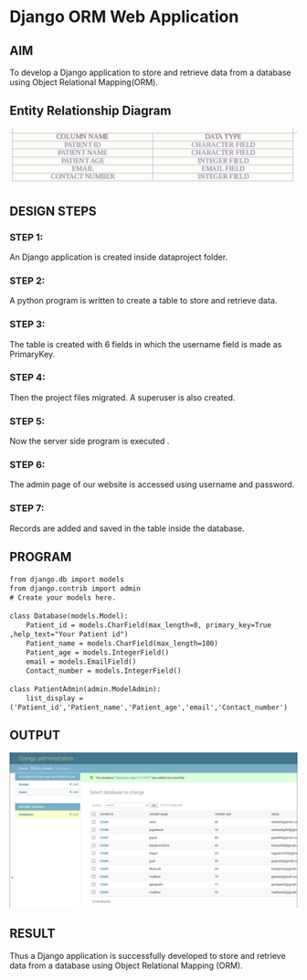 # Django ORM Web Application

## AIM
To develop a Django application to store and retrieve data from a database using Object Relational Mapping(ORM).

## Entity Relationship Diagram

![output](./dt.jpeg)

## DESIGN STEPS

### STEP 1:
An Django application is created inside dataproject folder.
### STEP 2:
A python program is written to create a table to store and retrieve data.
### STEP 3:
The table is created with 6 fields in which the username field is made as PrimaryKey.
### STEP 4:
Then the project files migrated. A superuser is also created.
### STEP 5:
Now the server side program is executed .
### STEP 6:
The admin page of our website is accessed using username and password.
### STEP 7:
Records are added and saved in the table inside the database.

## PROGRAM
```
from django.db import models
from django.contrib import admin
# Create your models here.

class Database(models.Model):
    Patient_id = models.CharField(max_length=8, primary_key=True ,help_text="Your Patient id")
    Patient_name = models.CharField(max_length=100)
    Patient_age = models.IntegerField()
    email = models.EmailField()
    Contact_number = models.IntegerField()

class PatientAdmin(admin.ModelAdmin):
    list_display = ('Patient_id','Patient_name','Patient_age','email','Contact_number')
```

## OUTPUT

![output](./data.jpeg)

## RESULT

Thus a Django application is successfully developed to store and retrieve data from a database using Object Relational Mapping (ORM).
